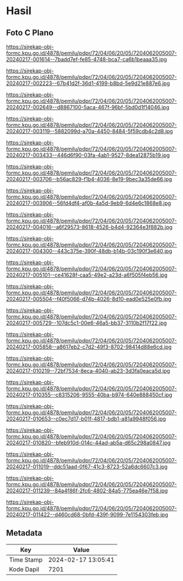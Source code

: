 # Hasil

## Foto C Plano

https://sirekap-obj-formc.kpu.go.id/4878/pemilu/pdpr/72/04/06/20/05/7204062005007-20240217-001614--7badd7ef-fe85-4748-bca7-ca6b1beaaa35.jpg

https://sirekap-obj-formc.kpu.go.id/4878/pemilu/pdpr/72/04/06/20/05/7204062005007-20240217-002223--67b41d2f-36d1-4199-b8bd-5e9d21e887e6.jpg

https://sirekap-obj-formc.kpu.go.id/4878/pemilu/pdpr/72/04/06/20/05/7204062005007-20240217-002649--d8867100-5aca-467f-96bf-5bd0d1f14046.jpg

https://sirekap-obj-formc.kpu.go.id/4878/pemilu/pdpr/72/04/06/20/05/7204062005007-20240217-003119--5882099d-a70a-4450-8484-5f59cdb4c2d8.jpg

https://sirekap-obj-formc.kpu.go.id/4878/pemilu/pdpr/72/04/06/20/05/7204062005007-20240217-003433--446d6f90-03fa-4ab1-9527-8dea12875b19.jpg

https://sirekap-obj-formc.kpu.go.id/4878/pemilu/pdpr/72/04/06/20/05/7204062005007-20240217-003706--b56ac829-f1b4-4036-8e19-9bec3a35de66.jpg

https://sirekap-obj-formc.kpu.go.id/4878/pemilu/pdpr/72/04/06/20/05/7204062005007-20240217-003906--56fd4df4-af0b-4a5d-9eb9-6d4e6c1868e8.jpg

https://sirekap-obj-formc.kpu.go.id/4878/pemilu/pdpr/72/04/06/20/05/7204062005007-20240217-004016--a6f29573-8618-4526-b4d4-92364e3f882b.jpg

https://sirekap-obj-formc.kpu.go.id/4878/pemilu/pdpr/72/04/06/20/05/7204062005007-20240217-004300--443c375e-390f-48db-b14b-03c190f3e640.jpg

https://sirekap-obj-formc.kpu.go.id/4878/pemilu/pdpr/72/04/06/20/05/7204062005007-20240217-005101--ce41628f-caa5-49e2-a23d-a6f505f4eb56.jpg

https://sirekap-obj-formc.kpu.go.id/4878/pemilu/pdpr/72/04/06/20/05/7204062005007-20240217-005504--f40f5066-d74b-4026-8d10-ead0e525e0fb.jpg

https://sirekap-obj-formc.kpu.go.id/4878/pemilu/pdpr/72/04/06/20/05/7204062005007-20240217-005729--107dc5c1-00e6-46a5-bb37-3110b2f17f22.jpg

https://sirekap-obj-formc.kpu.go.id/4878/pemilu/pdpr/72/04/06/20/05/7204062005007-20240217-005858--a8617eb2-c7d2-49f3-8702-98414d88e6cd.jpg

https://sirekap-obj-formc.kpu.go.id/4878/pemilu/pdpr/72/04/06/20/05/7204062005007-20240217-010219--72bf7534-8eca-4040-ab23-3d3fa0eaca5d.jpg

https://sirekap-obj-formc.kpu.go.id/4878/pemilu/pdpr/72/04/06/20/05/7204062005007-20240217-010355--c8315206-9555-40ba-b974-640e888450cf.jpg

https://sirekap-obj-formc.kpu.go.id/4878/pemilu/pdpr/72/04/06/20/05/7204062005007-20240217-010653--c0ec7d17-b01f-4817-bdb1-a81a9948f056.jpg

https://sirekap-obj-formc.kpu.go.id/4878/pemilu/pdpr/72/04/06/20/05/7204062005007-20240217-010820--bfeb910d-014c-44ad-ab5a-d65c298a0847.jpg

https://sirekap-obj-formc.kpu.go.id/4878/pemilu/pdpr/72/04/06/20/05/7204062005007-20240217-011019--ddc51aad-0f67-41c3-8723-52a6dc6607c3.jpg

https://sirekap-obj-formc.kpu.go.id/4878/pemilu/pdpr/72/04/06/20/05/7204062005007-20240217-011239--84a4f86f-2fc6-4802-84a5-775ea46e7f58.jpg

https://sirekap-obj-formc.kpu.go.id/4878/pemilu/pdpr/72/04/06/20/05/7204062005007-20240217-011422--d460cd68-0bfd-439f-9099-7e1154303feb.jpg


## Metadata

| Key        | Value               |
| ---------- | ------------------- |
| Time Stamp | 2024-02-17 13:05:41 |
| Kode Dapil | 7201                |




